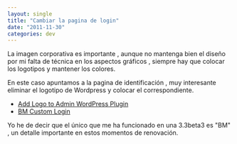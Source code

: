 ```yaml
---
layout: single
title: "Cambiar la pagina de login"
date: "2011-11-30"
categories: dev
---
```


La imagen corporativa es importante , aunque no mantenga bien el diseño por mi falta de técnica en los aspectos gráficos , siempre hay que colocar los logotipos y mantener los colores.

En este caso apuntamos a la pagina de identificación , muy interesante eliminar el logotipo de Wordpress y colocar el correspondiente.

- [Add Logo to Admin WordPress Plugin](https://bavotasan.com/2011/add-your-logo-to-the-wordpress-admin-and-login-page/ "Add Logo to Admin WordPress Plugin")
- [BM Custom Login](https://www.visualbeta.es/2652/blogs/bm-custom-login-plugin-de-wordpress-para-modificar-la-pagina-de-login/ "BM Custom Login")

Yo he de decir que el único que me ha funcionado en una 3.3beta3 es "BM" , un detalle importante en estos momentos de renovación.
